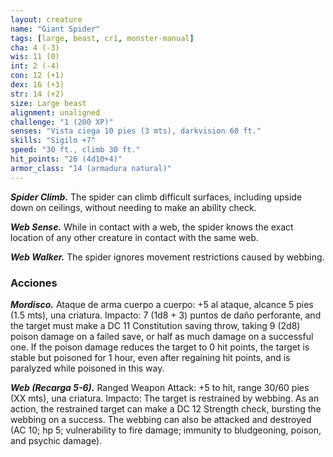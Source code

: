 ```yaml
---
layout: creature
name: "Giant Spider"
tags: [large, beast, cr1, monster-manual]
cha: 4 (-3)
wis: 11 (0)
int: 2 (-4)
con: 12 (+1)
dex: 16 (+3)
str: 14 (+2)
size: Large beast
alignment: unaligned
challenge: "1 (200 XP)"
senses: "Vista ciega 10 pies (3 mts), darkvision 60 ft."
skills: "Sigilo +7"
speed: "30 ft., climb 30 ft."
hit_points: "26 (4d10+4)"
armor_class: "14 (armadura natural)"
---
```


***Spider Climb.*** The spider can climb difficult surfaces, including upside down on ceilings, without needing to make an ability check.

***Web Sense.*** While in contact with a web, the spider knows the exact location of any other creature in contact with the same web.

***Web Walker.*** The spider ignores movement restrictions caused by webbing.

### Acciones

***Mordisco.*** Ataque de arma cuerpo a cuerpo: +5 al ataque, alcance 5 pies (1.5 mts), una criatura. Impacto: 7 (1d8 + 3) puntos de daño perforante, and the target must make a DC 11 Constitution saving throw, taking 9 (2d8) poison damage on a failed save, or half as much damage on a successful one. If the poison damage reduces the target to 0 hit points, the target is stable but poisoned for 1 hour, even after regaining hit points, and is paralyzed while poisoned in this way.

***Web (Recarga 5-6).*** Ranged Weapon Attack: +5 to hit, range 30/60 pies (XX mts), una criatura. Impacto: The target is restrained by webbing. As an action, the restrained target can make a DC 12 Strength check, bursting the webbing on a success. The webbing can also be attacked and destroyed (AC 10; hp 5; vulnerability to fire damage; immunity to bludgeoning, poison, and psychic damage).